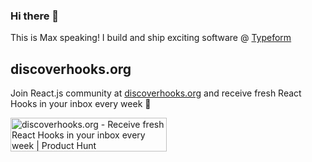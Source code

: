 ### Hi there 👋

This is Max speaking! I build and ship exciting software @ [Typeform](https://github.com/orgs/Typeform/)

## discoverhooks.org

Join React.js community at [discoverhooks.org](discoverhooks.org) and receive fresh React Hooks in your inbox every week 🚀

<a href="https://www.producthunt.com/posts/discoverhooks-org?utm_source=badge-featured&utm_medium=badge&utm_souce=badge-discoverhooks-org" target="_blank"><img src="https://api.producthunt.com/widgets/embed-image/v1/featured.svg?post_id=273194&theme=light" alt="discoverhooks.org - Receive fresh React Hooks in your inbox every week | Product Hunt" style="width: 250px; height: 54px;" width="250" height="54" /></a>
